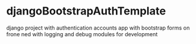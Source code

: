 # djangoBootstrapAuthTemplate
django project with authentication accounts app with bootstrap forms on frone ned with logging and debug modules for development
